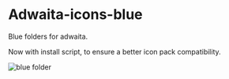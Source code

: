 # Adwaita-icons-blue

Blue folders for adwaita.

Now with install script, to ensure a better icon pack compatibility.

![blue folder](folder.png)
